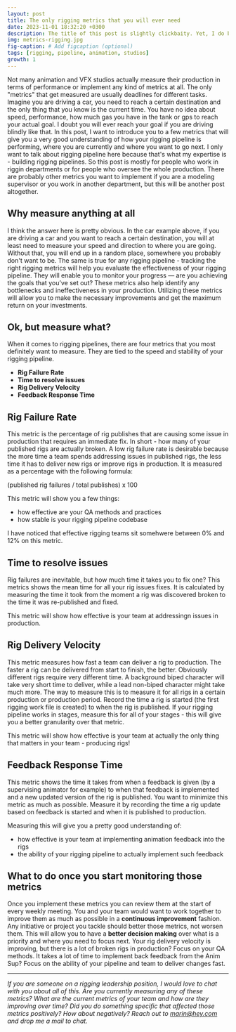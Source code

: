 ```yaml
---
layout: post
title: The only rigging metrics that you will ever need
date: 2023-11-01 18:32:20 +0300
description: The title of this post is slightly clickbaity. Yet, I do believe these are the only metrics that matter for your rigging pipeline. 
img: metrics-rigging.jpg
fig-caption: # Add figcaption (optional)
tags: [rigging, pipeline, animation, studios]
growth: 1
---
```


Not many animation and VFX studios actually measure their production in terms of performance or implement any kind of metrics at all. The only "metrics" that get measured are usually deadlines for different tasks. Imagine you are driving a car, you need to reach a certain destination and the only thing that you know is the current time. You have no idea about speed, performance, how much gas you have in the tank or gps to reach your actual goal. I doubt you will ever reach your goal if you are driving blindly like that. In this post, I want to introduce you to a few metrics that will give you a very good understanding of how your rigging pipeline is performing, where you are currently and where you want to go next. I only want to talk about rigging pipeline here because that's what my expertise is - building rigging pipelines. So this post is mostly for people who work in riggin departments or for people who oversee the whole production. There are probably other metrics you want to implement if you are a modeling supervisor or you work in another department, but this will be another post altogether.


## Why measure anything at all

I think the answer here is pretty obvious.  In the car example above, if you are driving a car and you want to reach a certain destination, you will at least need to measure your speed and direction to where you are going. Without that, you will end up in a random place, somewhere you probably don't want to be. The same is true for any rigging pipeline - tracking the right rigging metrics will help you evaluate the effectiveness of your rigging pipeline. They will enable you to monitor your progress — are you achieving the goals that you’ve set out? These metrics also help identify any bottlenecks and ineffectiveness in your production. Utilizing these metrics will allow you to make the necessary improvements and get the maximum return on your investments.

## Ok, but measure what?  

When it comes to rigging pipelines, there are four metrics that you most definitely want to measure. They are tied to the speed and stability of your rigging pipeline. 

- **Rig Failure Rate** 
- **Time to resolve issues**
- **Rig Delivery Velocity** 
- **Feedback Response Time**


## Rig Failure Rate 

This metric is the percentage of rig publishes that are causing some issue in production that requires an immediate fix. In short - how many of your published rigs are actually broken. A low rig failure rate is desirable because the more time a team spends addressing issues in published rigs, the less time it has to deliver new rigs or improve rigs in production. It is measured as a percentage with the following formula: 

(published rig failures / total publishes) x 100

This metric will show you a few things:
 - how effective are your QA methods and practices
 - how stable is your rigging pipeline codebase
 
I have noticed that effective rigging teams sit somehwere between 0% and 12% on this metric. 

## Time to resolve issues

Rig failures are inevitable, but how much time it takes you to fix one? This metrics shows the mean time for all your rig issues fixes. It is calculated by measuring the time it took from the moment a rig was discovered broken to the time it was re-published and fixed. 

This metric will show how effective is your team at addressingn issues in production. 

## Rig Delivery Velocity

This metric measures how fast a team can deliver a rig to production. The faster a rig can be delivered from start to finish, the better. Obviously different rigs require very different time. A background biped character will take very short time to deliver, while a lead non-biped character might take much more. The way to measure this is to measure it for all rigs in a certain production or production period. Record the time a rig is started (the first rigging work file is created) to when the rig is published. If your rigging pipeline works in stages, measure this for all of your stages - this will give you a better granularity over that metric. 

This metric will show how effective is your team at actually the only thing that matters in your team - producing rigs!  


## Feedback Response Time 
This metric shows the time it takes from when a feedback is given (by a supervising animator for example) to when that feedback is implemented and a new updated version of the rig is published. You want to minimize this metric as much as possible. Measure it by recording the time a rig update based on feedback is started and when it is published to production. 

Measuring this will give you a pretty good understanding of:
- how effective is your team at implementing animation feedback into the rigs
- the ability of your rigging pipeline to actually implement such feedback


## What to do once you start monitoring those metrics

Once you implement these metrics you can review them at the start of every weekly meeting. You and your team would want to work together to improve them as much as possible in a **continuous improvement** fashion. Any initiative or project you tackle should better those metrics, not worsen them. This will allow you to have a **better decision making** over what is a priority and where you need to focus next. Your rig delivery velocity is improving, but there is a lot of broken rigs in production? Focus on your QA methods. It takes a lot of time to implement back feedback from the Anim Sup? Focus on the ability of your pipeline and team to deliver changes fast. 


---
*If you are someone on a rigging leadership position, I would love to chat with you about all of this. Are you currently measuring any of these metrics? What are the current metrics of your team and how are they improving over time? Did you do something specific that affected those metrics positively? How about negatively? Reach out to marin@hey.com and drop me a mail to chat.* 